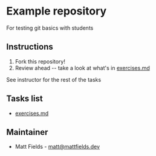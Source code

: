 # Example repository

For testing git basics with students

## Instructions

1. Fork this repository!
2. Review ahead -- take a look at what's in [exercises.md](exercises.md)

See instructor for the rest of the tasks

## Tasks list

- [exercises.md](exercises.md)

## Maintainer

- Matt Fields - [matt@mattfields.dev](mailto:matt@mattfields.dev)
